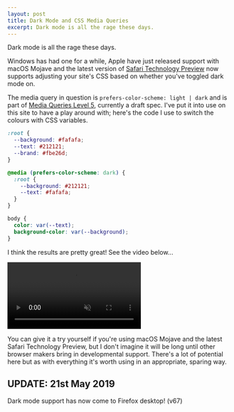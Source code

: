 ```yaml
---
layout: post
title: Dark Mode and CSS Media Queries
excerpt: Dark mode is all the rage these days.
---
```


<p class="lead">Dark mode is all the rage these days.</p>

Windows has had one for a while, Apple have just released support with macOS Mojave and the latest version of [Safari Technology Preview](https://webkit.org/blog/8475/release-notes-for-safari-technology-preview-68/) now supports adjusting your site's CSS based on whether you've toggled dark mode on.

The media query in question is `prefers-color-scheme: light | dark` and is part of [Media Queries Level 5](https://drafts.csswg.org/mediaqueries-5/#prefers-color-scheme), currently a draft spec. I've put it into use on this site to have a play around with; here's the code I use to switch the colours with CSS variables.

```css
:root {
  --background: #fafafa;
  --text: #212121;
  --brand: #fbe26d;
}

@media (prefers-color-scheme: dark) {
  :root {
    --background: #212121;
    --text: #fafafa;
  }
}

body {
  color: var(--text);
  background-color: var(--background);
}
```

I think the results are pretty great! See the video below...

<video controls muted>
  <source type="video/mp4" src="/assets/videos/blog/2018-10-30/darkmode.mp4">
  <source type="video/webm" src="/assets/videos/blog/2018-10-30/darkmode.webm">
</video>

You can give it a try yourself if you're using macOS Mojave and the latest Safari Technology Preview, but I don't imagine it will be long until other browser makers bring in developmental support. There's a lot of potential here but as with everything it's worth using in an appropriate, sparing way.

## UPDATE: 21st May 2019
Dark mode support has now come to Firefox desktop! (v67)